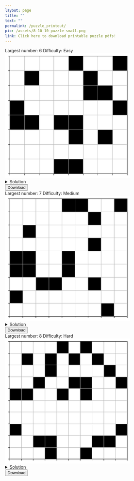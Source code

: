 ```yaml
---
layout: page
title: ""
text: ""
permalink: /puzzle_printout/
pic: /assets/8-10-10-puzzle-small.png
link: Click here to download printable puzzle pdfs!
---
```

<div class="page-wrap2">Largest number: 6 Difficulty: Easy<br>
<img class="print_img" src="/assets/download-page/6-8-8.png">
<details markdown=block>
  <summary>Solution</summary>
  <img src="/assets/download-page/6-8-8-solved.png" class="bigger_img">
</details>
<a href="/assets/download-page/6-8-8-printout.png" download="/assets/download-page/6-8-8-printout.png">
    <button type="submit">Download</button>
</a>
</div>

<div class="page-wrap2">Largest number: 7 Difficulty: Medium<br>
<img class="print_img" src="/assets/download-page/7-9-9.png">
<details markdown=block>
<summary markdown=span>Solution</summary>
![Bk logo](/assets/download-page/7-9-9-solved.png)
</details>
<a href="/assets/download-page/7-9-9-printout.png" download="/assets/download-page/7-9-9-printout.png">
    <button type="submit">Download</button>
</a>
</div>

<div class="page-wrap2">Largest number: 8 Difficulty: Hard<br>
<img class="print_img" src="/assets/download-page/8-10-10.png">
<details markdown=block>
<summary markdown=span>Solution</summary>
![Bk logo](/assets/download-page/8-10-10-solved.png)
</details>
<a href="/assets/download-page/8-10-10-printout.png" download="/assets/download-page/8-10-10-printout.png">
    <button type="submit">Download</button>
</a>
</div>
